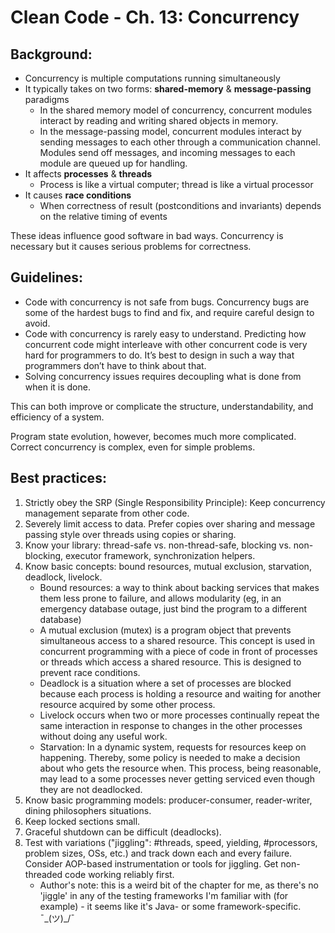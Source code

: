 # Clean Code - Ch. 13: Concurrency

## Background:

* Concurrency is multiple computations running simultaneously
* It typically takes on two forms: **shared-memory** & **message-passing** paradigms
    * In the shared memory model of concurrency, concurrent modules interact by reading and writing shared objects in memory. 
    * In the message-passing model, concurrent modules interact by sending messages to each other through a communication channel. Modules send off messages, and incoming messages to each module are queued up for handling. 
* It affects **processes** & **threads**
    * Process is like a virtual computer; thread is like a virtual processor
* It causes **race conditions**
    * When correctness of result (postconditions and invariants) depends on the relative timing of events

These ideas influence good software in bad ways. Concurrency is necessary but it causes serious problems for correctness. 

## Guidelines:

* Code with concurrency is not safe from bugs. Concurrency bugs are some of the hardest bugs to find and fix, and require careful design to avoid. 
* Code with concurrency is rarely easy to understand. Predicting how concurrent code might interleave with other concurrent code is very hard for programmers to do. It’s best to design in such a way that programmers don’t have to think about that.  
* Solving concurrency issues requires decoupling what is done from when it is done.

This can both improve or complicate the structure, understandability, and efficiency of a system. 

Program state evolution, however, becomes much more complicated. Correct concurrency is complex, even for simple problems.

## Best practices:

1. Strictly obey the SRP (Single Responsibility Principle): Keep concurrency management separate from other code.
1. Severely limit access to data. Prefer copies over sharing and message passing style over threads using copies or sharing.
1. Know your library: thread-safe vs. non-thread-safe, blocking vs. non-blocking, executor framework, synchronization helpers.
1. Know basic concepts: bound resources, mutual exclusion, starvation, deadlock, livelock.
    * Bound resources: a way to think about backing services that makes them less prone to failure, and allows modularity (eg, in an emergency database outage, just bind the program to a different database) 
    * A mutual exclusion (mutex) is a program object that prevents simultaneous access to a shared resource. This concept is used in concurrent programming with a piece of code in front of processes or threads which access a shared resource. This is designed to prevent race conditions.
    * Deadlock is a situation where a set of processes are blocked because each process is holding a resource and waiting for another resource acquired by some other process.
    * Livelock occurs when two or more processes continually repeat the same interaction in response to changes in the other processes without doing any useful work. 
    * Starvation: In a dynamic system, requests for resources keep on happening. Thereby, some policy is needed to make a decision about who gets the resource when. This process, being reasonable, may lead to a some processes never getting serviced even though they are not deadlocked.
1. Know basic programming models: producer-consumer, reader-writer, dining philosophers situations.
1. Keep locked sections small. 
1. Graceful shutdown can be difficult (deadlocks).
1. Test with variations ("jiggling": #threads, speed, yielding, #processors, problem sizes, OSs, etc.) and track down each and every failure. Consider AOP-based instrumentation or tools for jiggling. Get non-threaded code working reliably first.
    * Author's note: this is a weird bit of the chapter for me, as there's no 'jiggle' in any of the testing frameworks I'm familiar with (for example) - it seems like it's Java- or some framework-specific. ¯\_(ツ)_/¯ 
